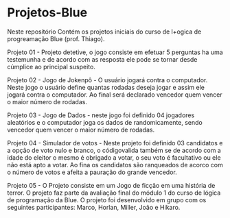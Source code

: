 # Projetos-Blue

Neste repositório Contém os projetos iniciais do curso de l+ogica de progreamação Blue (prof. Thiago).

Projeto 01 - Projeto detetive, o jogo consiste em efetuar 5 perguntas ha uma testemunha e de acordo com as resposta ele pode se tornar desde cúmplice ao principal suspeito.

Projeto 02 - Jogo de Jokenpô - O usuário jogará contra o computador. Neste jogo o usuário define quantas rodadas deseja jogar e assim ele jogará contra o computador. Ao final será declarado vencedor quem vencer o maior número de rodadas.

Projeto 03 - Jogo de Dados - neste jogo foi definido 04 jogadores aleatórios e o computador joga os dados de randomicamente, sendo vencedor quem vencer o maior número de rodadas.

Projeto 04 - Simulador de votos - Neste projeto foi definido 03 candidatos e a opção de voto nulo e branco, o códigovalida também se de acordo com a idade do eleitor o mesmo é obrigado a votar, o seu voto é facultativo ou ele não está apto a votar. Ao fina os candidatos são ranqueados de acorco com o número de votos e afeita a pauração do grande vencedor.

Projeto 05 - O Projeto consiste em um Jogo de ficção em uma história de terror. O projeto faz parte da avaliação final do módulo 1 do curso de lógica de programação da Blue. O projeto foi desenvolvido em grupo com os seguintes participantes: Marco, Horlan, Miller, João e Hikaro.
